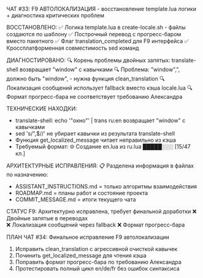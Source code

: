 ЧАТ #33: F9 АВТОЛОКАЛИЗАЦИЯ - восстановление template.lua логики + диагностика критических проблем

ВОССТАНОВЛЕНО:
✅ Логика template.lua в create-locale.sh - файлы создаются по шаблону
✅ Построчный перевод с прогресс-баром вместо пакетного
✅ Флаг translation_completed для F9 интерфейса
✅ Кроссплатформенная совместимость sed команд

ДИАГНОСТИРОВАНО:
🔍 Корень проблемы двойных запятых: translate-shell возвращает "window" с кавычками
🔍 Проблема: "window",", должно быть "window", - нужна функция clean_translation
🔍 Локализация сообщений использует fallback вместо кэша locale.lua
🔍 Формат прогресс-бара не соответствует требованию Александра

ТЕХНИЧЕСКИЕ НАХОДКИ:
- translate-shell: echo '"окно"' | trans ru:en возвращает "window" с кавычками
- sed 's/",$//' не убирает кавычки из результата translate-shell
- Функция get_localized_message читает неправильно из кэша
- Требуемый формат: 🌐 Создание en.lua из ru.lua █████░░░ [15/47 кл.]

АРХИТЕКТУРНЫЕ ИСПРАВЛЕНИЯ:
📋 Разделена информация в файлах по назначению:
- ASSISTANT_INSTRUCTIONS.md = только алгоритмы взаимодействия
- ROADMAP.md = планы работ и состояние проекта
- COMMIT_MESSAGE.md = итоги текущего чата

СТАТУС F9: Архитектурно исправлена, требует финальной доработки
❌ Двойные запятые в переводах  
❌ Локализация сообщений через fallback
❌ Формат прогресс-бара

ПЛАН ЧАТ #34: Финальное исправление F9 автолокализации
1. Исправить clean_translation с агрессивной очисткой кавычек
2. Починить get_localized_message для чтения кэша
3. Поправить формат прогресс-бара по требованию Александра  
4. Протестировать полный цикл en/de/fr без ошибок синтаксиса

